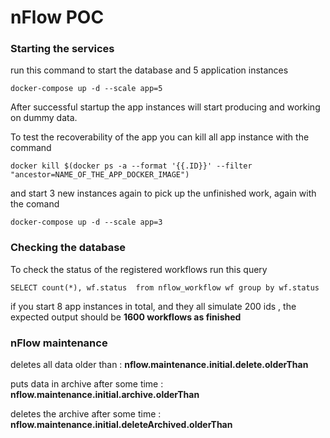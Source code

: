 # nFlow POC

### Starting the services 
run this command to start the database and 5 application instances

`docker-compose up -d --scale app=5`

After successful startup the app instances will start producing and working on dummy data.

To test the recoverability of the app you can kill all app instance with the command

`docker kill $(docker ps -a --format '{{.ID}}' --filter "ancestor=NAME_OF_THE_APP_DOCKER_IMAGE")`

and start 3 new instances again to pick up the unfinished work, again with the comand

`docker-compose up -d --scale app=3`


### Checking the database 

To check the status of the registered workflows run this query

``SELECT count(*), wf.status  from nflow_workflow wf group by wf.status``

if you start 8 app instances in total, and they all simulate 200 ids , the expected output should be __1600 workflows as finished__

### nFlow maintenance
deletes all data older than : __nflow.maintenance.initial.delete.olderThan__

puts data in archive after some time : __nflow.maintenance.initial.archive.olderThan__

deletes the archive after some time : __nflow.maintenance.initial.deleteArchived.olderThan__
